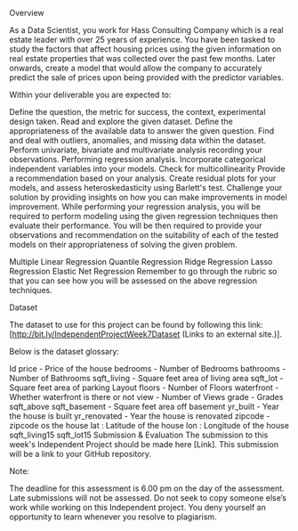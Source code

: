 Overview 

As a Data Scientist, you work for Hass Consulting Company which is a real estate leader with over 25 years of experience. You have been tasked to study the factors that affect housing prices using the given information on real estate properties that was collected over the past few months. Later onwards, create a model that would allow the company to accurately predict the sale of prices upon being provided with the predictor variables. 

Within your deliverable you are expected to:

Define the question, the metric for success, the context, experimental design taken.
Read and explore the given dataset.
Define the appropriateness of the available data to answer the given question.
Find and deal with outliers, anomalies, and missing data within the dataset.
Perform univariate, bivariate and multivariate analysis recording your observations.
Performing regression analysis.
Incorporate categorical independent variables into your models.
Check for multicollinearity
Provide a recommendation based on your analysis. 
Create residual plots for your models, and assess heteroskedasticity using Barlett's test.
Challenge your solution by providing insights on how you can make improvements in model improvement.
While performing your regression analysis, you will be required to perform modeling using the given regression techniques then evaluate their performance. You will be then required to provide your observations and recommendation on the suitability of each of the tested models on their appropriateness of solving the given problem. 

Multiple Linear Regression
Quantile Regression
Ridge Regression
Lasso Regression
Elastic Net Regression
Remember to go through the rubric so that you can see how you will be assessed on the above regression techniques. 

Dataset

The dataset to use for this project can be found by following this link: [http://bit.ly/IndependentProjectWeek7Dataset (Links to an external site.)]. 

Below is the dataset glossary:

Id 
price  - Price of the house
bedrooms - Number of Bedrooms
bathrooms - Number of Bathrooms
sqft_living - Square feet area of living area
sqft_lot  - Square feet area of parking Layout
floors - Number of Floors
waterfront - Whether waterfront is there or not
view - Number of Views
grade - Grades
sqft_above
sqft_basement - Square feet area off basement
yr_built - Year the house is built
yr_renovated - Year the house is renovated
zipcode - zipcode os the house
lat : Latitude of the house
lon : Longitude of the house
sqft_living15
sqft_lot15
Submission & Evaluation
The submission to this week's Independent Project should be made here [Link]. This submission will be a link to your GitHub repository.  

Note:

The deadline for this assessment is 6.00 pm on the day of the assessment.
Late submissions will not be assessed. 
Do not seek to copy someone else’s work while working on this Independent project. You deny yourself an opportunity to learn whenever you resolve to plagiarism.  

